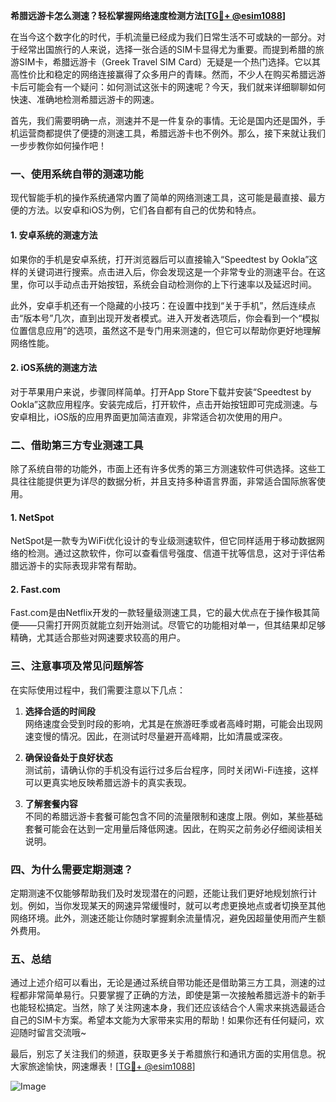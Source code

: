 **希腊远游卡怎么测速？轻松掌握网络速度检测方法[[TG💪+ @esim1088](https://t.me/s/esim1088)]**

在当今这个数字化的时代，手机流量已经成为我们日常生活不可或缺的一部分。对于经常出国旅行的人来说，选择一张合适的SIM卡显得尤为重要。而提到希腊的旅游SIM卡，希腊远游卡（Greek Travel SIM Card）无疑是一个热门选择。它以其高性价比和稳定的网络连接赢得了众多用户的青睐。然而，不少人在购买希腊远游卡后可能会有一个疑问：如何测试这张卡的网速呢？今天，我们就来详细聊聊如何快速、准确地检测希腊远游卡的网速。

首先，我们需要明确一点，测速并不是一件复杂的事情。无论是国内还是国外，手机运营商都提供了便捷的测速工具，希腊远游卡也不例外。那么，接下来就让我们一步步教你如何操作吧！

### **一、使用系统自带的测速功能**

现代智能手机的操作系统通常内置了简单的网络测速工具，这可能是最直接、最方便的方法。以安卓和iOS为例，它们各自都有自己的优势和特点。

#### **1. 安卓系统的测速方法**
如果你的手机是安卓系统，打开浏览器后可以直接输入“Speedtest by Ookla”这样的关键词进行搜索。点击进入后，你会发现这是一个非常专业的测速平台。在这里，你可以手动点击开始按钮，系统会自动检测你的上下行速率以及延迟时间。

此外，安卓手机还有一个隐藏的小技巧：在设置中找到“关于手机”，然后连续点击“版本号”几次，直到出现开发者模式。进入开发者选项后，你会看到一个“模拟位置信息应用”的选项，虽然这不是专门用来测速的，但它可以帮助你更好地理解网络性能。

#### **2. iOS系统的测速方法**
对于苹果用户来说，步骤同样简单。打开App Store下载并安装“Speedtest by Ookla”这款应用程序。安装完成后，打开软件，点击开始按钮即可完成测速。与安卓相比，iOS版的应用界面更加简洁直观，非常适合初次使用的用户。

### **二、借助第三方专业测速工具**

除了系统自带的功能外，市面上还有许多优秀的第三方测速软件可供选择。这些工具往往能提供更为详尽的数据分析，并且支持多种语言界面，非常适合国际旅客使用。

#### **1. NetSpot**
NetSpot是一款专为WiFi优化设计的专业级测速软件，但它同样适用于移动数据网络的检测。通过这款软件，你可以查看信号强度、信道干扰等信息，这对于评估希腊远游卡的实际表现非常有帮助。

#### **2. Fast.com**
Fast.com是由Netflix开发的一款轻量级测速工具，它的最大优点在于操作极其简便——只需打开网页就能立刻开始测试。尽管它的功能相对单一，但其结果却足够精确，尤其适合那些对网速要求较高的用户。

### **三、注意事项及常见问题解答**

在实际使用过程中，我们需要注意以下几点：

1. **选择合适的时间段**  
   网络速度会受到时段的影响，尤其是在旅游旺季或者高峰时期，可能会出现网速变慢的情况。因此，在测试时尽量避开高峰期，比如清晨或深夜。

2. **确保设备处于良好状态**  
   测试前，请确认你的手机没有运行过多后台程序，同时关闭Wi-Fi连接，这样可以更真实地反映希腊远游卡的真实表现。

3. **了解套餐内容**  
   不同的希腊远游卡套餐可能包含不同的流量限制和速度上限。例如，某些基础套餐可能会在达到一定用量后降低网速。因此，在购买之前务必仔细阅读相关说明。

### **四、为什么需要定期测速？**

定期测速不仅能够帮助我们及时发现潜在的问题，还能让我们更好地规划旅行计划。例如，当你发现某天的网速异常缓慢时，就可以考虑更换地点或者切换至其他网络环境。此外，测速还能让你随时掌握剩余流量情况，避免因超量使用而产生额外费用。

### **五、总结**

通过上述介绍可以看出，无论是通过系统自带功能还是借助第三方工具，测速的过程都非常简单易行。只要掌握了正确的方法，即使是第一次接触希腊远游卡的新手也能轻松搞定。当然，除了关注网速本身，我们还应该结合个人需求来挑选最适合自己的SIM卡方案。希望本文能为大家带来实用的帮助！如果你还有任何疑问，欢迎随时留言交流哦~

最后，别忘了关注我们的频道，获取更多关于希腊旅行和通讯方面的实用信息。祝大家旅途愉快，网速爆表！[[TG💪+ @esim1088](https://t.me/s/esim1088)]  

![Image](https://i.postimg.cc/4NQfJmqS/Snipaste-2025-05-13-00-14-12.png)